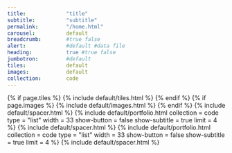 ```yaml
---
title:             "title"
subtitle:          "subtitle"
permalink:         "/home.html"
carousel:          default
breadcrumb:        #true false
alert:             #default #data file
heading:           true #true false
jumbotron:         #default
tiles:             default
images:            default
collection:        code
---
```


{% if page.tiles %} {% include default/tiles.html %} {% endif %}
{% if page.images %} {% include default/images.html %} {% endif %}
{% include default/spacer.html %}
{% include default/portfolio.html collection = code type = "list" width = 33 show-button = false show-subtitle = true limit = 4 %}
{% include default/spacer.html %}
{% include default/portfolio.html collection = code type = "list" width = 33 show-button = false show-subtitle = true limit = 4 %}
{% include default/spacer.html %}
